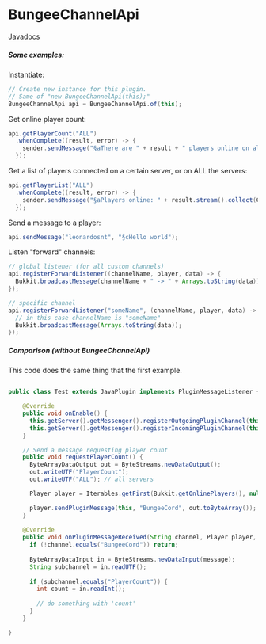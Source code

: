 # BungeeChannelApi

[Javadocs](https://leonardosnt.github.io/BungeeChannelApi/io/github/leonardosnt/bungeechannelapi/BungeeChannelApi.html)

##### Some examples:

Instantiate:
```java
// Create new instance for this plugin.
// Same of "new BungeeChannelApi(this);"
BungeeChannelApi api = BungeeChannelApi.of(this);
```

Get online player count:
```java
api.getPlayerCount("ALL")
  .whenComplete((result, error) -> {
    sender.sendMessage("§aThere are " + result + " players online on all servers.");
  });
```

Get a list of players connected on a certain server, or on ALL the servers:
```java
api.getPlayerList("ALL")
  .whenComplete((result, error) -> {
    sender.sendMessage("§aPlayers online: " + result.stream().collect(Collectors.joining(", ")));
  });
```

Send a message to a player:
```java
api.sendMessage("leonardosnt", "§cHello world");
```

Listen "forward" channels:
```java
// global listener (for all custom channels) 
api.registerForwardListener((channelName, player, data) -> {
  Bukkit.broadcastMessage(channelName + " -> " + Arrays.toString(data));
});

// specific channel
api.registerForwardListener("someName", (channelName, player, data) -> {
  // in this case channelName is "someName"
  Bukkit.broadcastMessage(Arrays.toString(data));
});
```

##### Comparison (without BungeeChannelApi)
This code does the same thing that the first example.
```java

public class Test extends JavaPlugin implements PluginMessageListener {

    @Override
    public void onEnable() {
      this.getServer().getMessenger().registerOutgoingPluginChannel(this, "BungeeCord");
      this.getServer().getMessenger().registerIncomingPluginChannel(this, "BungeeCord", this);
    }

    // Send a message requesting player count
    public void requestPlayerCount() {
      ByteArrayDataOutput out = ByteStreams.newDataOutput();
      out.writeUTF("PlayerCount");
      out.writeUTF("ALL"); // all servers

      Player player = Iterables.getFirst(Bukkit.getOnlinePlayers(), null);

      player.sendPluginMessage(this, "BungeeCord", out.toByteArray());
    }
    
    @Override
    public void onPluginMessageReceived(String channel, Player player, byte[] message) {
      if (!channel.equals("BungeeCord")) return;
      
      ByteArrayDataInput in = ByteStreams.newDataInput(message);
      String subchannel = in.readUTF();
      
      if (subchannel.equals("PlayerCount")) {
        int count = in.readInt();
        
        // do something with 'count'
      }
    }

}
```
